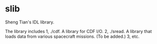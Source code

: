 # slib
Sheng Tian's IDL library.

The library includes
1, ./cdf. A library for CDF I/O.
2, ./sread. A library that loads data from various spacecraft missions. (To be added.)
3, etc.

